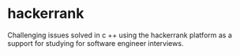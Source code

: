 # hackerrank


Challenging issues solved in c ++ using the hackerrank platform as a support for studying for software engineer interviews.
